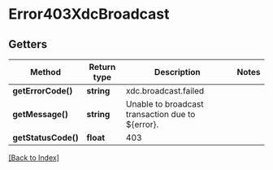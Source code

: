 # Error403XdcBroadcast

## Getters

Method | Return type | Description | Notes
------------ | ------------- | ------------- | -------------
**getErrorCode()** | **string** | xdc.broadcast.failed |
**getMessage()** | **string** | Unable to broadcast transaction due to ${error}. |
**getStatusCode()** | **float** | 403 |

[[Back to Index]](../index.md)
